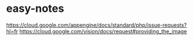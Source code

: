 # easy-notes
https://cloud.google.com/appengine/docs/standard/php/issue-requests?hl=fr
https://cloud.google.com/vision/docs/request#providing_the_image
